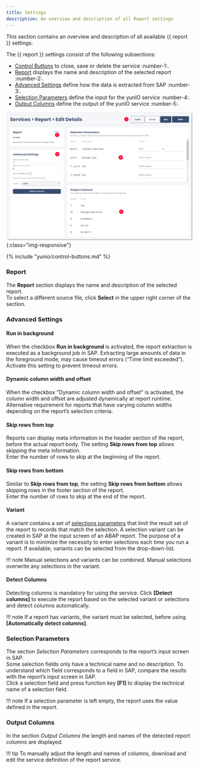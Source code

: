 ```yaml
---
title: Settings
description: An overview and description of all Report settings
---
```


This section contains an overview and description of all available {{ report }} settings.

The {{ report }} settings consist of the following subsections:
- [Control Buttons](#control-buttons) to close, save or delete the service :number-1:.
- [Report](#report) displays the name and description of the selected report :number-2:.
- [Advanced Settings](#advanced-settings) define how the data is extracted from SAP :number-3:.
- [Selection Parameters](#selection-parameters) define the input for the yunIO service :number-4:.
- [Output Columns](#output-columns) define the output of the yunIO service :number-5:.

![yunIO-table](../../assets/images/yunio/documentation/report.png){:class="img-responsive"}


{% include "yunio/control-buttons.md" %}

### Report

The **Report** section displays the name and description of the selected report.<br>
To select a different source file, click **Select** in the upper right corner of the section.

### Advanced Settings

#### Run in background
When the checkbox **Run in background** is activated, the report extraction is executed as a background job in SAP. 
Extracting large amounts of data in the foreground mode, may cause timeout errors (“Time limit exceeded”).
Activate this setting to prevent timeout errors.

#### Dynamic column width and offset
When the checkbox "Dynamic column width and offset" is activated, the column width and offset are adjusted dynamically at report runtime. 
Alternative requirement for reports that have varying column widths depending on the report’s selection criteria.

#### Skip rows from top
Reports can display meta information in the header section of the report, before the actual report body. The setting **Skip rows from top** allows skipping the meta information. <br>
Enter the number of rows to skip at the beginning of the report. 


#### Skip rows from bottom

Similar to **Skip rows from top**, the setting **Skip rows from bottom** allows skipping rows in the footer section of the report. <br>
Enter the number of rows to skip at the end of the report.

#### Variant

A variant contains a set of [selections parameters](#selection-parameters) that limit the result set of the report to records that match the selection.
A selection variant can be created in SAP at the input screen of an ABAP report. 
The purpose of a variant is to minimize the necessity to enter selections each time you run a report.
If available, variants can be selected from the drop-down-list.<br>


!!! note
    Manual selections and variants can be combined. Manual selections overwrite any selections in the variant.

#### Detect Columns
Detecting columns is mandatory for using the service.
Click **[Detect columns]** to execute the report based on the selected variant or selections and detect columns automatically.

!!! note
    If a report has variants, the variant must be selected, before using **[Automatically detect columns]**.


### Selection Parameters
The section *Selection Parameters* corresponds to the report’s input screen in SAP. <br>
Some selection fields only have a technical name and no description. 
To understand which field corresponds to a field in SAP, compare the results with the report’s input screen in SAP. <br>
Click a selection field and press function key **[F1]** to display the technical name of a selection field.

!!! note
    If a selection parameter is left empty, the report uses the value defined in the report.


### Output Columns

In the section *Output Columns* the length and names of the detected report columns are displayed. 

!!! tip
    To manually adjust the length and names of columns, download and edit the service definition of the report service.
